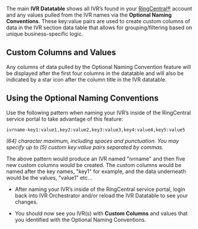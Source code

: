 The main **IVR Datatable** shows all IVR’s found in your [RingCentral®](https://ringcentral.com) account and any values pulled from the IVR names via the **Optional Naming Conventions**. These key:value pairs are used to create custom columns of data in the IVR section data table that allows for grouping/filtering based on unique business-specific logic.

## Custom Columns and Values
Any columns of data pulled by the Optional Naming Convention feature will be displayed after the first four columns in the datatable and will also be indicated by a star icon after the column title in the IVR datatable.

## Using the Optional Naming Conventions

Use the following pattern when naming your IVR’s inside of the RingCentral service portal to take advantage of this feature:

<pre><code>ivrname-key1:value1,key2:value2,key3:value3,key4:value4,key5:value5</code></pre>

*(64) character maximum, including spaces and punctuation. You may specify up to (5) custom key:value pairs separated by commas.*

The above pattern would produce an IVR named "ivrname" and then five new custom columns would be created. The custom columns would be named after the key names, "key1" for example, and the data underneath would be the values, "value1" etc... 

* After naming your IVR’s inside of the RingCentral service portal, login back into IVR Orchestrator and/or reload the IVR Datatable to see your changes.

* You should now see you IVR(s) with **Custom Columns** and values that you identified with the Optional Naming Conventions.